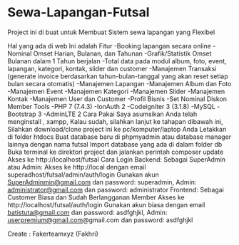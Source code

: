 # Sewa-Lapangan-Futsal
Project ini di buat untuk Membuat Sistem sewa lapangan yang Flexibel 

Hal yang ada di web Ini adalah 
Fitur
-Booking lapangan secara online
-Nominal Omset Harian, Bulanan, dan Tahunan
-Grafik/Statistik Omset Bulanan dalam 1 Tahun berjalan
-Total data pada modul album, foto, event, lapangan, kategori, kontak, slider dan customer
-Manajemen Transaksi (generate invoice berdasarkan tahun-bulan-tanggal yang akan reset setiap bulan secara otomatis)
-Manajemen Lapangan
-Manajemen Album dan Foto
-Manajemen Event
-Manajemen Kategori
-Manajemen Slider
-Manajemen Kontak
-Manajemen User dan Customer
-Profil Bisnis
-Set Nominal Diskon Member
Tools
-PHP 7 (7.4.3)
-IonAuth 2
-Codeigniter 3 (3.1.8)
-MySQL
-Bootstrap 3
-AdminLTE 2
Cara Pakai
Saya asumsikan Anda telah menginstall , xampp,  Kalau sudah, silahkan lanjut ke tahapan dibawah ini,
Silahkan download/clone project ini ke pc/komputer/laptop Anda
Letakkan di folder htdocs
Buat database baru di phpmyadmin atau database manager lainnya dengan nama futsal
Import database yang ada di dalam folder db
Buka terminal ke direktori project dan jalankan perintah composer update
Akses ke http://localhost/futsal
Cara Login
Backend: Sebagai SuperAdmin atau Admin:
Akses ke http://local dengan email superadhost/futsal/admin/auth/login
Gunakan akun SuperAdminmin@gmail.com dan password: superadmin, Admin: administrator@gmail.com dan password: administrator
Frontend: Sebagai Customer Biasa dan Sudah Berlangganan Member
Akses ke http://localhost/futsal/auth/login
Gunakan akun biasa dengan email batistuta@gmail.com dan password: asdfghjkl, Admin: userpremium@gmail.com@gmail.com dan password: asdfghjkl


Create : Fakerteamxyz (Fakhri)
